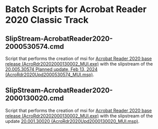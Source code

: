 # Batch Scripts for Acrobat Reader 2020 Classic Track

## SlipStream-AcrobatReader2020-2000530574.cmd
Script that performs the creation of msi for [Acrobat Reader 2020 base release (AcroRdr20202000130002_MUI.exe)](https://www.adobe.com/devnet-docs/acrobatetk/tools/ReleaseNotesDC/classic/dcclassic2020base.html) with the slipstream of the [20.005.30574 Planned update, Feb 13, 2024 (AcroRdr2020Upd2000530574_MUI.msp)](https://www.adobe.com/devnet-docs/acrobatetk/tools/ReleaseNotesDC/classic/dcclassic20.005feb2024.html#planned-update-feb-13-2024).

## SlipStream-AcrobatReader2020-2000130020.cmd
Script that performs the creation of msi for [Acrobat Reader 2020 base release (AcroRdr20202000130002_MUI.exe)](https://www.adobe.com/devnet-docs/acrobatetk/tools/ReleaseNotesDC/classic/dcclassic2020base.html) with the slipstream of the update [20.001.30020 (AcroRdr2020Upd2000130020_MUI.msp)](https://www.adobe.com/devnet-docs/acrobatetk/tools/ReleaseNotesDC/classic/dcclassic20.001feb2021.html).
